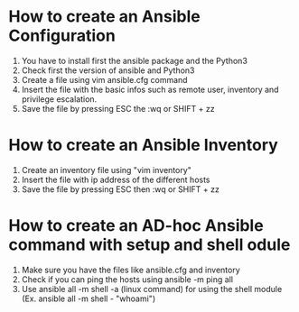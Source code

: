 # How to create an Ansible Configuration
1. You have to install first the ansible package and the Python3
2. Check first the version of ansible and Python3
3. Create a file using vim ansible.cfg command
4. Insert the file with the basic infos such as remote user, inventory and privilege escalation.
5. Save the file by pressing ESC the :wq or SHIFT + zz

# How to create an Ansible Inventory
1. Create an inventory file using "vim inventory"
2. Insert the file with ip address of the different hosts
3. Save the file by pressing ESC then :wq or SHIFT + zz

# How to create an AD-hoc Ansible command with setup and shell odule
1. Make sure you have the files like ansible.cfg and inventory
2. Check if you can ping the hosts using ansible -m ping all
3. Use ansible all -m shell -a (linux command) for using the shell module (Ex. ansible all -m shell - "whoami")
